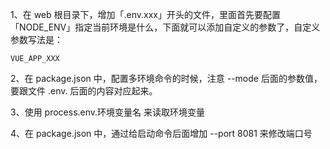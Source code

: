 1、在 web 根目录下，增加「.env.xxx」开头的文件，里面首先要配置「NODE_ENV」指定当前环境是什么，下面就可以添加自定义的参数了，自定义参数写法是：

    VUE_APP_XXX
    
2、在 package.json 中，配置多环境命令的时候，注意 --mode 后面的参数值，要跟文件 .env. 后面的内容对应起来。

3、使用 process.env.环境变量名 来读取环境变量

4、在 package.json 中，通过给启动命令后面增加 --port 8081 来修改端口号